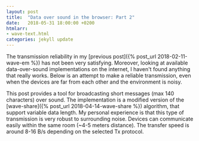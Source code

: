 ```yaml
---
layout: post
title:  "Data over sound in the browser: Part 2"
date:   2018-05-31 18:00:00 +0200
htmlarr:
- wave-text.html
categories: jekyll update
---
```


The transmission reliability in my [previous post]({% post_url 2018-02-11-wave-em %}) has not been very satisfying.
Moreover, looking at available data-over-sound implementations on the internet, I haven't found anything that really
works. Below is an attempt to make a reliable transmission, even when the devices are far from each other and the
environment is noisy.

This post provides a tool for broadcasting short messages (max 140 characters) over sound. The implementation is a
modified version of the [wave-share]({% post_url 2018-04-14-wave-share %}) algorithm, that support variable data length.
My personal experience is that this type of transmission is very robust to surrounding noise. Devices can communicate
easily within the same room (~4-5 meters distance). The transfer speed is around 8-16 B/s depending on the selected Tx
protocol.
